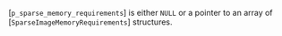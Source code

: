 [`p_sparse_memory_requirements`] is either `NULL` or a pointer to an
array of [`SparseImageMemoryRequirements`] structures.
